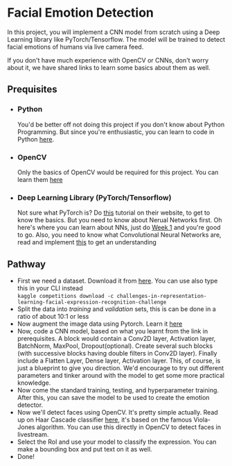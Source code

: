 # Facial Emotion Detection
In this project, you will implement a CNN model from scratch using a Deep Learning library like PyTorch/Tensorflow. The model will be trained to detect facial emotions of humans via live camera feed. 

If you don't have much experience with OpenCV or CNNs, don't worry about it, we have shared links to learn some basics about them as well.

## Prequisites
- ### Python
  You'd be better off not doing this project if you don't know about Python Programming. But since you're enthusiastic, you can learn to code in Python [here](https://www.wncc-iitb.org/wiki/index.php/Python_for_Beginners).
- ### OpenCV
  Only the basics of OpenCV would be required for this project. You can learn them [here](https://www.pyimagesearch.com/2018/07/19/opencv-tutorial-a-guide-to-learn-opencv/)
- ### Deep Learning Library (PyTorch/Tensorflow) 
  Not sure what PyTorch is? Do [this](https://pytorch.org/tutorials/beginner/deep_learning_60min_blitz.html) tutorial on their website, to get to know the basics. But you need to know about Nerual Networks first. Oh here's where you can learn about NNs, just do [Week 1](https://github.com/wncc/learn-gan#week-1--getting-started) and you're good to go. Also, you need to know what Convolutional Neural Networks are, read and implement [this](https://adventuresinmachinelearning.com/convolutional-neural-networks-tutorial-in-pytorch/) to get an understanding
  
## Pathway
- First we need a dataset. Download it from [here](https://www.kaggle.com/c/challenges-in-representation-learning-facial-expression-recognition-challenge/data?select=fer2013.tar.gz). You can use also type this in your CLI instead    
`kaggle competitions download -c challenges-in-representation-learning-facial-expression-recognition-challenge` 
- Split the data into *training* and *validation* sets, this is can be done in a ratio of about 10:1 or less
- Now augment the image data using Pytorch. Learn it [here](https://pytorch.org/docs/stable/torchvision/transforms.html)
- Now, code a CNN model, based on what you learnt from the link in prerequisites. A block would contain a Conv2D layer, Activation layer, BatchNorm, MaxPool, Dropout(optional). Create several such blocks (with successive blocks having double filters in Conv2D layer). Finally include a Flatten Layer, Dense layer, Activation layer. This, of course, is just a blueprint to give you direction. We'd encourage to try out different parameters and tinker around with the model to get some more practical knowledge. 
- Now come the standard training, testing, and hyperparameter training. After this, you can save the model to be used to create the emotion detector.
- Now we'll detect faces using OpenCV. It's pretty simple actually. Read up on Haar Cascade classifier [here](https://docs.opencv.org/3.4/db/d28/tutorial_cascade_classifier.html), it's based on the famous Viola-Jones algorithm. You can use this directly in OpenCV to detect faces in livestream.
- Select the RoI and use your model to classify the expression. You can make a bounding box and put text on it as well.
- Done!
